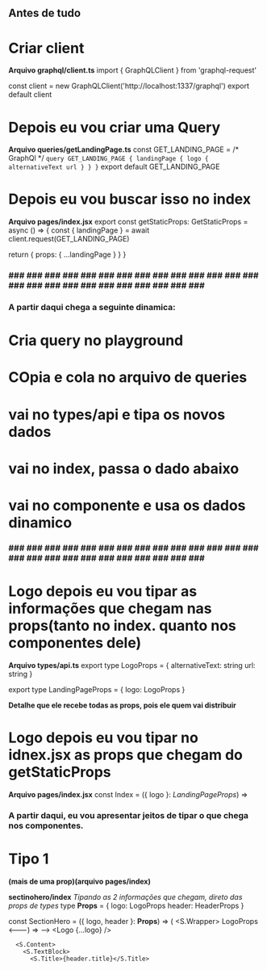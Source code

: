 ## Antes de tudo

# Criar client
**Arquivo graphql/client.ts**
import { GraphQLClient } from 'graphql-request'

const client = new GraphQLClient('http://localhost:1337/graphql')
export default client

# Depois eu vou criar uma Query
**Arquivo queries/getLandingPage.ts**
const GET_LANDING_PAGE = /* GraphQl */ `
query GET_LANDING_PAGE {
  landingPage {
    logo {
      alternativeText
      url
    }
  }
}
`
export default GET_LANDING_PAGE

# Depois eu vou buscar isso no index
**Arquivo pages/index.jsx**
export const getStaticProps: GetStaticProps = async () => {
  const { landingPage } = await client.request(GET_LANDING_PAGE)

  return {
    props: {
      ...landingPage
    }
  }
}

### ### ### ### ### ### ### ### ### ### ### ### ### ### ### ### ### ### ### ### ### ### ### ### ### ### ###

### A partir daqui chega a seguinte dinamica:

# Cria query no playground
# COpia e cola no arquivo de queries
# vai no types/api e tipa os novos dados
# vai no index, passa o dado abaixo
# vai no componente e usa os dados dinamico

### ### ### ### ### ### ### ### ### ### ### ### ### ### ### ### ### ### ### ### ### ### ### ### ### ### ###

# Logo depois eu vou tipar as informações que chegam nas props(tanto no index. quanto nos componentes dele)
**Arquivo types/api.ts**
export type LogoProps = {
  alternativeText: string
  url: string
}

export type LandingPageProps = {
  logo: LogoProps
}

**Detalhe que ele recebe todas as props, pois ele quem vai distribuir**
# Logo depois eu vou tipar no idnex.jsx as props que chegam do getStaticProps
**Arquivo pages/index.jsx**
const Index = ({ logo }: *LandingPageProps*) =>


### A partir daqui, eu vou apresentar jeitos de tipar o que chega nos componentes.

# Tipo 1
**(mais de uma prop)(arquivo pages/index)**
<SectionHero logo={logo} header={header} />

**sectinohero/index**
*Tipando as 2 informações que chegam, direto das props de types*
type **Props** = {
  logo: LogoProps
  header: HeaderProps
}

const SectionHero = ({ logo, header }: **Props**) => (
  <S.Wrapper>
    <Container>
    <!-- Logo foi desestruturado, logo dentro dele, ele vai receber logoProps, e não uma props criada dentro do objeto -->
    <!-- Exemplo de logoProps: const Logo = ({ alternativeText, url }: ---> LogoProps <---) => -->
      <Logo {...logo} />

      <S.Content>
        <S.TextBlock>
          <S.Title>{header.title}</S.Title>
